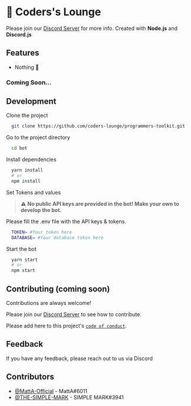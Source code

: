 # 🤖 Coders's Lounge

Please join our [Discord Server](https://discord.gg/rGYDCPkUmU) for more info. Created with **Node.js** and **Discord.js**

## Features

- Nothing 🙂

### Coming Soon...

## Development

Clone the project

```bash
  git clone https://github.com/coders-lounge/programmers-toolkit.git
```

Go to the project directory

```bash
  cd bot
```

Install dependencies

```bash
  yarn install
  # or
  npm install
```
Set Tokens and values

> :warning: **No public API keys are provided in the bot! Make your own to develop the bot.**

Please fill the .env file with the API keys & tokens.

```bash
  TOKEN= #Your token here
  DATABASE= #Your database token here
```

Start the bot

```bash
  yarn start
  # or
  npm start
```

## Contributing (coming soon)

Contributions are always welcome!

Please join our [Discord Server](https://discord.gg/rGYDCPkUmU) to see how to contribute.

Please add here to this project's [`code of conduct`](/CODE_OF_CONDUCT.md).

## Feedback

If you have any feedback, please reach out to us via Discord

## Contributors

- [@MattA-Official](https://www.github.com/MattA-Official) - MattA#6011
- [@THE-SIMPLE-MARK](https://www.github.com/THE-SIMPLE-MARK) - SIMPLE MARK#3941
